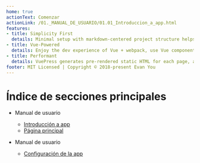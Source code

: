 ```yaml
---
home: true
actionText: Comenzar
actionLink: /01._MANUAL_DE_USUARIO/01.01_Introduccion_a_app.html
features:
- title: Simplicity First
  details: Minimal setup with markdown-centered project structure helps you focus on writing.
- title: Vue-Powered
  details: Enjoy the dev experience of Vue + webpack, use Vue components in markdown, and develop custom themes with Vue.
- title: Performant
  details: VuePress generates pre-rendered static HTML for each page, and runs as an SPA once a page is loaded.
footer: MIT Licensed | Copyright © 2018-present Evan You
---
```


# Índice de secciones principales

* Manual de usuario
 
  - [Introducción a app](./01._MANUAL_DE_USUARIO/01.01_Introduccion_a_app.md)
  - [Página principal](./01._MANUAL_DE_USUARIO/01.02_Pagina_principal.md)

* Manual de usuario
 
  - [Configuración de la app](./02._CONFIGURACION/02.01_Configuracion_inicial.md)